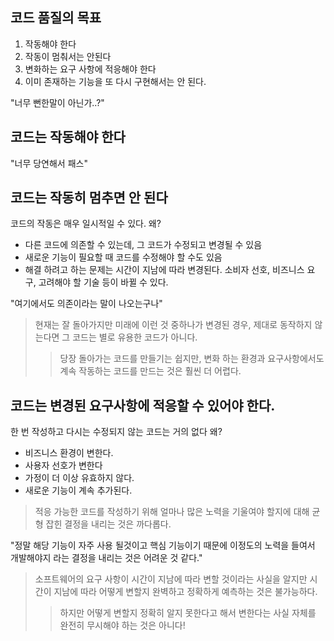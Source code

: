 
## 코드 품질의 목표
1. 작동해야 한다
2. 작동이 멈춰서는 안된다
3. 변화하는 요구 사항에 적응해야 한다
4. 이미 존재하는 기능을 또 다시 구현해서는 안 된다.

"너무 뻔한말이 아닌가..?"

## 코드는 작동해야 한다
"너무 당연해서 패스"

## 코드는 작동히 멈추면 안 된다
코드의 작동은 매우 일시적일 수 있다. 왜?
- 다른 코드에 의존할 수 있는데, 그 코드가 수정되고 변경될 수 있음
- 새로운 기능이 필요할 때 코드를 수정해야 할 수도 있음
- 해결 하려고 하는 문제는 시간이 지남에 따라 변경된다. 소비자 선호, 비즈니스 요구, 고려해야 할 기술 등이 바뀔 수 있다.

"여기에서도 의존이라는 말이 나오는구나"

> 현재는 잘 돌아가지만 미래에 이런 것 중하나가 변경된 경우, 제대로 동작하지 않는다면 그 코드는 별로 유용한 코드가 아니다.
> > 당장 돌아가는 코드를 만들기는 쉽지만, 변화 하는 환경과 요구사항에서도 계속 작동하는 코드를 만드는 것은 훨씬 더 어렵다.

## 코드는 변경된 요구사항에 적응할 수 있어야 한다.
한 번 작성하고 다시는 수정되지 않는 코드는 거의 없다
왜?
- 비즈니스 환경이 변한다.
- 사용자 선호가 변한다
- 가정이 더 이상 유효하지 않다.
- 새로운 기능이 계속 추가된다.

> 적응 가능한 코드를 작성하기 위해 얼마나 많은 노력을 기울여야 할지에 대해 균형 잡힌 결정을 내리는 것은 까다롭다.

"정말 해당 기능이 자주 사용 될것이고 핵심 기능이기 때문에 이정도의 노력을 들여서 개발해야지 라는 결정을 내리는 것은 어려운 것 같다."

> 소프트웨어의 요구 사항이 시간이 지남에 따라 변할 것이라는 사실을 알지만 시간이 지남에 따라 어떻게 변할지 완벽하고 정확하게 예측하는 것은 불가능하다.
> > 하지만 어떻게 변할지 정확히 알지 못한다고 해서 변한다는 사실 자체를 완전히 무시해야 하는 것은 아니다!



